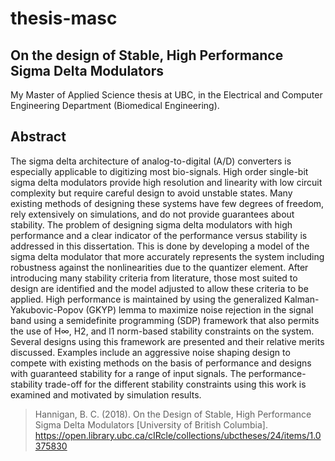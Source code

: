# thesis-masc

## On the design of Stable, High Performance Sigma Delta Modulators

My Master of Applied Science thesis at UBC, in the Electrical and Computer Engineering Department (Biomedical Engineering).

## Abstract

The sigma delta architecture of analog-to-digital (A/D) converters is especially applicable to digitizing most bio-signals. High order single-bit sigma delta modulators provide high resolution and linearity with low circuit complexity but require careful design to avoid unstable states. Many existing methods of designing these systems have few degrees of freedom, rely extensively on simulations, and do not provide guarantees about stability. The problem of designing sigma delta modulators with high performance and a clear indicator of the performance versus stability is addressed in this dissertation. This is done by developing a model of the sigma delta modulator that more accurately represents the system including robustness against the nonlinearities due to the quantizer element. After introducing many stability criteria from literature, those most suited to design are identified and the model adjusted to allow these criteria to be applied. High performance is maintained by using the generalized Kalman-Yakubovic-Popov (GKYP) lemma to maximize noise rejection in the signal band using a semidefinite programming (SDP) framework that also permits the use of H∞, H2, and l1 norm-based stability constraints on the system. Several designs using this framework are presented and their relative merits discussed. Examples include an aggressive noise shaping design to compete with existing methods on the basis of performance and designs with guaranteed stability for a range of input signals. The performance-stability trade-off for the different stability constraints using this work is examined and motivated by simulation results.

> Hannigan, B. C. (2018). On the Design of Stable, High Performance Sigma Delta Modulators [University of British Columbia]. https://open.library.ubc.ca/cIRcle/collections/ubctheses/24/items/1.0375830

